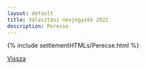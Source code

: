 ```yaml
---
layout: default
title: Választási névjegyzék 2022
description: Perecse
---
```


{% include settlementHTMLs/Perecse.html %}

[Vissza](./)
